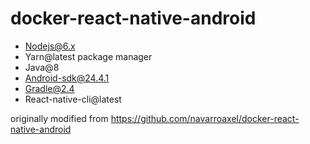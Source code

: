 # docker-react-native-android

* Nodejs@6.x
* Yarn@latest package manager
* Java@8
* Android-sdk@24.4.1
* Gradle@2.4
* React-native-cli@latest

originally modified from https://github.com/navarroaxel/docker-react-native-android